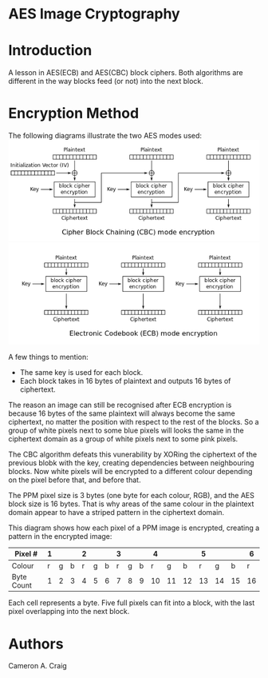 # AES Image Cryptography

# Introduction

A lesson in AES(ECB) and AES(CBC) block ciphers.
Both algorithms are different in the way blocks feed (or not) into the next block.

# Encryption Method

The following diagrams illustrate the two AES modes used:
![CBC Block Diagram](img/cbc_block_diagram.png)
![ECB Block Diagram](img/ecb_block_diagram.png)

A few things to mention:
   - The same key is used for each block.
   - Each block takes in 16 bytes of plaintext and outputs 16 bytes of ciphertext.

The reason an image can still be recognised after ECB encryption is because 16 bytes of the same plaintext will always become the same ciphertext, no matter the position with respect to the rest of the blocks. So a group of white pixels next to some blue pixels will looks the same in the ciphertext domain as a group of white pixels next to some pink pixels.

The CBC algorithm defeats this vunerability by XORing the ciphertext of the previous blobk with the key, creating dependencies between neighbouring blocks. Now white pixels will be encrypted to a different colour depending on the pixel before that, and before that.

The PPM pixel size is 3 bytes (one byte for each colour, RGB), and the AES block size is 16 bytes. That is
why areas of the same colour in the plaintext domain appear to have a striped
pattern in the ciphertext domain.

This diagram shows how each pixel of a PPM image is encrypted, creating a pattern in the encrypted image:

| Pixel # |1 | | | 2| | |3 | | | 4 | | | 5 | | | 6 |
|--|--|--|--|--|--|--|--|--|--|--|--|--|--|--|--|--|
| Colour | r | g | b | r | g | b | r | g | b | r | g | b | r | g | b | r |
| Byte Count | 1 | 2 | 3 | 4 | 5 | 6 | 7 | 8 | 9 | 10 | 11 | 12 | 13 | 14 | 15 | 16 |

Each cell represents a byte. Five full pixels can fit into a block, with the last pixel overlapping into the next block.

# Authors

Cameron A. Craig
